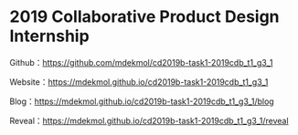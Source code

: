 # 2019 Collaborative Product Design Internship

Github：https://github.com/mdekmol/cd2019b-task1-2019cdb_t1_g3_1

Website：https://mdekmol.github.io/cd2019b-task1-2019cdb_t1_g3_1

Blog：https://mdekmol.github.io/cd2019b-task1-2019cdb_t1_g3_1/blog

Reveal：https://mdekmol.github.io/cd2019b-task1-2019cdb_t1_g3_1/reveal
